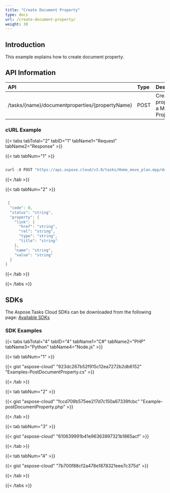```yaml
---
title: "Create Document Property"
type: docs
url: /create-document-property/
weight: 30
---
```


## **Introduction**
This example explains how to create document property. 
## **API Information**

|**API**|**Type**|**Description**|**Resource Link**|
| :- | :- | :- | :- |
|/tasks/{name}/documentproperties/{propertyName}|POST|Create a property in a MS Project File|[PostDocumentProperty](https://apireference.aspose.cloud/tasks/#/TasksDocumentProperties/PostDocumentProperty)|

### **cURL Example**
{{< tabs tabTotal="2" tabID="1" tabName1="Request" tabName2="Response" >}}

{{< tab tabNum="1" >}}

```java

curl -X POST "https://api.aspose.cloud/v3.0/tasks/Home_move_plan.mpp/documentproperties/Title" -H "accept: application/json" -H "Content-Type: application/json" -H "x-aspose-client: Containerize.Swagger" -d "{ \"link\": { \"href\": \"string\", \"rel\": \"string\", \"type\": \"string\", \"title\": \"string\" }, \"name\": \"Title\", \"value\": \"New title value\"}"

```

{{< /tab >}}

{{< tab tabNum="2" >}}

```java

 {
  "code": 0,
  "status": "string",
  "property": {
    "link": {
      "href": "string",
      "rel": "string",
      "type": "string",
      "title": "string"
    },
    "name": "string",
    "value": "string"
  }
}

```

{{< /tab >}}

{{< /tabs >}}
## **SDKs**
The Aspose.Tasks Cloud SDKs can be downloaded from the following page: [Available SDKs](/tasks/available-sdks/)
### **SDK Examples**
{{< tabs tabTotal="4" tabID="4" tabName1="C#" tabName2="PHP" tabName3="Python" tabName4="Node.js" >}}

{{< tab tabNum="1" >}}

{{< gist "aspose-cloud" "923dc267b52f915c12ea7272b2db6152" "Examples-PostDocumentProperty.cs" >}}

{{< /tab >}}

{{< tab tabNum="2" >}}

{{< gist "aspose-cloud" "fccd709b575ee217d7c150a67339fcbc" "Example-postDocumentProperty.php" >}}

{{< /tab >}}

{{< tab tabNum="3" >}}

{{< gist "aspose-cloud" "610639991b41e96363997321b1865acf" >}}

{{< /tab >}}

{{< tab tabNum="4" >}}

{{< gist "aspose-cloud" "7b700f88cf2a478e1878321eee7c375d" >}}

{{< /tab >}}

{{< /tabs >}}
